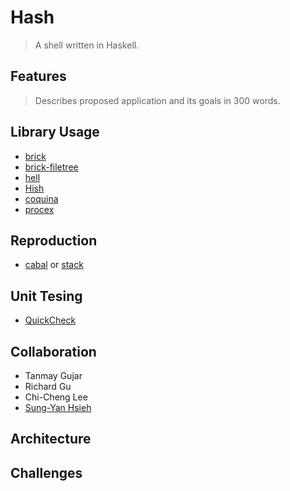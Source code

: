 # Hash 
> A shell written in Haskell.

## Features
> Describes proposed application and its goals in 300 words.
## Library Usage
* [brick](https://github.com/jtdaugherty/brick/)
* [brick-filetree](https://hackage.haskell.org/package/brick-filetree-0.1.0.3#readme)
* [hell](https://hackage.haskell.org/package/hell)
* [Hish](https://hackage.haskell.org/package/Hish)
* [coquina](https://hackage.haskell.org/package/coquina)
* [procex](https://hackage.haskell.org/package/procex)

## Reproduction
* [cabal](https://www.haskell.org/cabal/) or [stack](https://docs.haskellstack.org/en/stable/README/)
## Unit Tesing
* [QuickCheck](https://hackage.haskell.org/package/QuickCheck)

## Collaboration
* Tanmay Gujar
* Richard Gu
* Chi-Cheng Lee
* [Sung-Yan Hsieh](https://github.com/davidyen-888)

## Architecture

## Challenges
